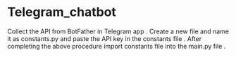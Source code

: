 # Telegram_chatbot
Collect the API from BotFather in Telegram app . Create a new file and name it as constants.py and paste the API key in the constants file . After completing the above procedure import constants file into the main.py file .
